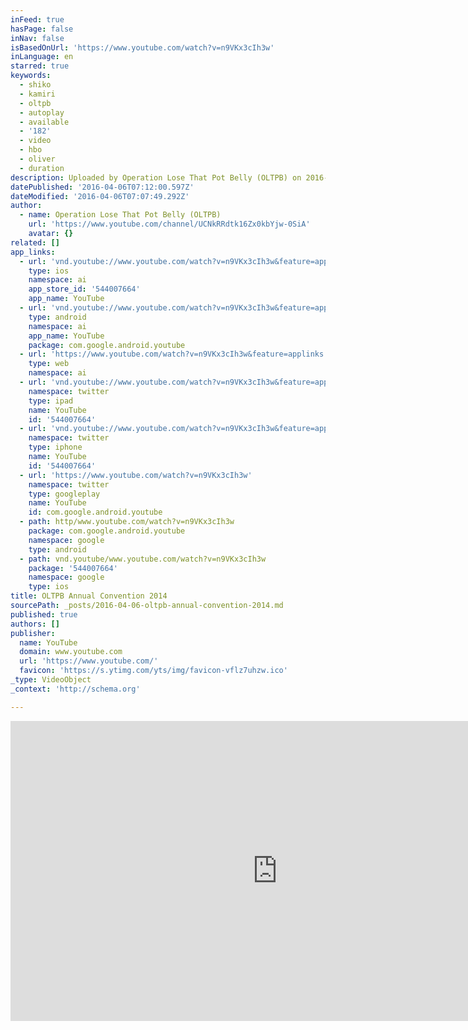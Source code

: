 ```yaml
---
inFeed: true
hasPage: false
inNav: false
isBasedOnUrl: 'https://www.youtube.com/watch?v=n9VKx3cIh3w'
inLanguage: en
starred: true
keywords:
  - shiko
  - kamiri
  - oltpb
  - autoplay
  - available
  - '182'
  - video
  - hbo
  - oliver
  - duration
description: Uploaded by Operation Lose That Pot Belly (OLTPB) on 2016-03-15.
datePublished: '2016-04-06T07:12:00.597Z'
dateModified: '2016-04-06T07:07:49.292Z'
author:
  - name: Operation Lose That Pot Belly (OLTPB)
    url: 'https://www.youtube.com/channel/UCNkRRdtk16Zx0kbYjw-0SiA'
    avatar: {}
related: []
app_links:
  - url: 'vnd.youtube://www.youtube.com/watch?v=n9VKx3cIh3w&feature=applinks'
    type: ios
    namespace: ai
    app_store_id: '544007664'
    app_name: YouTube
  - url: 'vnd.youtube://www.youtube.com/watch?v=n9VKx3cIh3w&feature=applinks'
    type: android
    namespace: ai
    app_name: YouTube
    package: com.google.android.youtube
  - url: 'https://www.youtube.com/watch?v=n9VKx3cIh3w&feature=applinks'
    type: web
    namespace: ai
  - url: 'vnd.youtube://www.youtube.com/watch?v=n9VKx3cIh3w&feature=applinks'
    namespace: twitter
    type: ipad
    name: YouTube
    id: '544007664'
  - url: 'vnd.youtube://www.youtube.com/watch?v=n9VKx3cIh3w&feature=applinks'
    namespace: twitter
    type: iphone
    name: YouTube
    id: '544007664'
  - url: 'https://www.youtube.com/watch?v=n9VKx3cIh3w'
    namespace: twitter
    type: googleplay
    name: YouTube
    id: com.google.android.youtube
  - path: http/www.youtube.com/watch?v=n9VKx3cIh3w
    package: com.google.android.youtube
    namespace: google
    type: android
  - path: vnd.youtube/www.youtube.com/watch?v=n9VKx3cIh3w
    package: '544007664'
    namespace: google
    type: ios
title: OLTPB Annual Convention 2014
sourcePath: _posts/2016-04-06-oltpb-annual-convention-2014.md
published: true
authors: []
publisher:
  name: YouTube
  domain: www.youtube.com
  url: 'https://www.youtube.com/'
  favicon: 'https://s.ytimg.com/yts/img/favicon-vflz7uhzw.ico'
_type: VideoObject
_context: 'http://schema.org'

---
```

<iframe src="https://cdn.embedly.com/widgets/media.html?src=https%3A%2F%2Fwww.youtube.com%2Fembed%2Fn9VKx3cIh3w%3Ffeature%3Doembed&amp;url=https%3A%2F%2Fwww.youtube.com%2Fwatch%3Fv%3Dn9VKx3cIh3w&amp;image=https%3A%2F%2Fi.ytimg.com%2Fvi%2Fn9VKx3cIh3w%2Fhqdefault.jpg&amp;key=b7d04c9b404c499eba89ee7072e1c4f7&amp;type=text%2Fhtml&amp;schema=youtube" width="854" height="480" scrolling="no" frameborder="0" allowfullscreen="allowfullscreen" style=""></iframe>